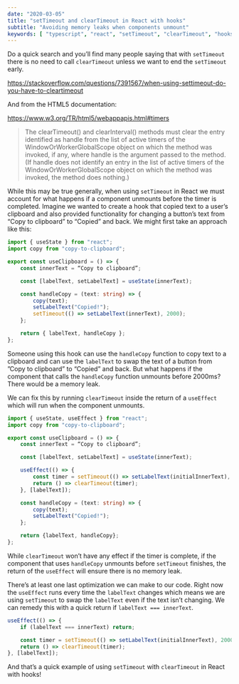 ```yaml
---
date: "2020-03-05"
title: "setTimeout and clearTimeout in React with hooks"
subtitle: "Avoiding memory leaks when components unmount"
keywords: [ "typescript", "react", "setTimeout", "clearTimeout", "hooks", "useEffect", "JavaScript" ]
---
```


Do a quick search and you’ll find many people saying that with `setTimeout` there is no need to call `clearTimeout` unless we want to end the `setTimeout` early. 

https://stackoverflow.com/questions/7391567/when-using-settimeout-do-you-have-to-cleartimeout

And from the HTML5 documentation:

https://www.w3.org/TR/html5/webappapis.html#timers

> The clearTimeout() and clearInterval() methods must clear the entry identified as handle from the list of active timers of the WindowOrWorkerGlobalScope object on which the method was invoked, if any, where handle is the argument passed to the method. (If handle does not identify an entry in the list of active timers of the WindowOrWorkerGlobalScope object on which the method was invoked, the method does nothing.)

While this may be true generally, when using `setTimeout` in React we must account for what happens if a component unmounts before the timer is completed. Imagine we wanted to create a hook that copied text to a user’s clipboard and also provided functionality for changing a button’s text from “Copy to clipboard” to “Copied” and back. We might first take an approach like this:

```typescript
import { useState } from "react";
import copy from "copy-to-clipboard";

export const useClipboard = () => {
    const innerText = “Copy to clipboard”;

    const [labelText, setLabelText] = useState(innerText);

    const handleCopy = (text: string) => {
        copy(text);
        setLabelText("Copied!");
        setTimeout(() => setLabelText(innerText), 2000);
    };

    return { labelText, handleCopy };
};
```
Someone using this hook can use the `handleCopy` function to copy text to a clipboard and can use the `labelText` to swap the text of a button from ”Copy to clipboard” to “Copied” and back. But what happens if the component that calls the `handleCopy` function unmounts before 2000ms? There would be a memory leak. 

We can fix this by running `clearTimeout` inside the return of a `useEffect` which will run when the component unmounts. 

```typescript
import { useState, useEffect } from "react";
import copy from "copy-to-clipboard";

export const useClipboard = () => {
    const innerText = “Copy to clipboard”;

    const [labelText, setLabelText] = useState(innerText);

    useEffect(() => {
        const timer = setTimeout(() => setLabelText(initialInnerText), 2000);
        return () => clearTimeout(timer);
    }, [labelText]);

    const handleCopy = (text: string) => {
        copy(text);
        setLabelText("Copied!");
    };

    return {labelText, handleCopy};
};
```

While `clearTimeout` won’t have any effect if the timer is complete, if the component that uses `handleCopy` unmounts before `setTimeout` finishes, the return of the `useEffect` will ensure there is no memory leak. 

There’s at least one last optimization we can make to our code. Right now the `useEffect` runs every time the `labelText` changes which means we are using `setTimeout` to swap the `labelText` even if the text isn’t changing. We can remedy this with a quick return if `labelText === innerText`.

```typescript
useEffect(() => {
    if (labelText === innerText) return;

    const timer = setTimeout(() => setLabelText(initialInnerText), 2000);
    return () => clearTimeout(timer);
}, [labelText]);
```

And that’s a quick example of using `setTimeout` with `clearTimeout` in React with hooks!
